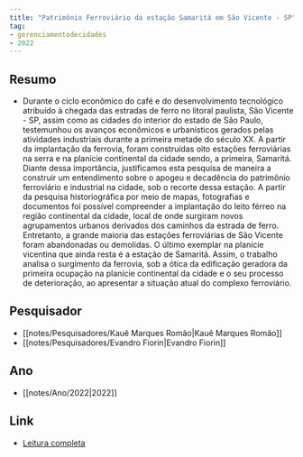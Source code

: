 ```yaml
---
title: "Patrimônio Ferroviário da estação Samaritá em São Vicente - SP"
tag:
- gerenciamentodecidades
- 2022
---
```


## Resumo
- Durante o ciclo econômico do café e do desenvolvimento tecnológico atribuído à chegada das estradas de ferro no litoral paulista, São Vicente - SP, assim como as cidades do interior do estado de São Paulo, testemunhou os avanços econômicos e urbanísticos gerados pelas atividades industriais durante a primeira metade do século XX. A partir da implantação da ferrovia, foram construídas oito estações ferroviárias na serra e na planície continental da cidade sendo, a primeira, Samaritá. Diante dessa importância, justificamos esta pesquisa de maneira a construir um entendimento sobre o apogeu e decadência do patrimônio ferroviário e industrial na cidade, sob o recorte dessa estação. A partir da pesquisa historiográfica por meio de mapas, fotografias e documentos foi possível compreender a implantação do leito férreo na região continental da cidade, local de onde surgiram novos agrupamentos urbanos derivados dos caminhos da estrada de ferro. Entretanto, a grande maioria das estações ferroviárias de São Vicente foram abandonadas ou demolidas. O último exemplar na planície vicentina que ainda resta é a estação de Samaritá. Assim, o trabalho analisa o surgimento da ferrovia, sob a ótica da edificação geradora da primeira ocupação na planície continental da cidade e o seu processo de deterioração, ao apresentar a situação atual do complexo ferroviário.

## Pesquisador
- [[notes/Pesquisadores/Kauê Marques Romão|Kauê Marques Romão]]
- [[notes/Pesquisadores/Evandro Fiorin|Evandro Fiorin]]

## Ano
- [[notes/Ano/2022|2022]]

## Link
- [Leitura completa](https://www.eventoanap.org/data/inscricoes/455/revisado_455_memoria_patrimonio_e_paisagem1658579117AvTOk9j146pdf.pdf)
